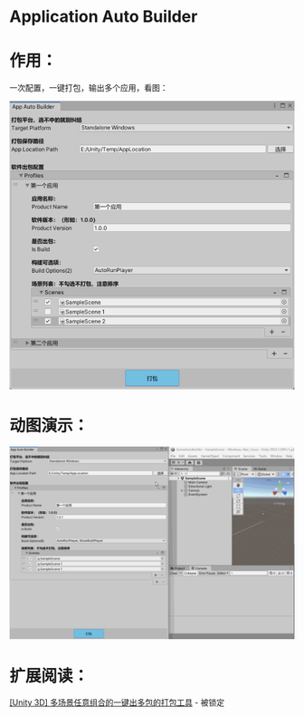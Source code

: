 # Application Auto Builder



# 作用：

一次配置，一键打包，输出多个应用，看图：

![](doc/interface.png)

# 动图演示：

![](doc/autobuilder.gif)



# 扩展阅读：

[[Unity 3D] 多场景任意组合的一键出多包的打包工具](https://www.jianshu.com/p/4ad5be33b60b?v=1667139567703) - 被锁定


